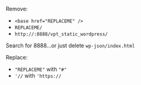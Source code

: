 Remove:
- `<base href="REPLACEME" />`
- `REPLACEME/`
- `http://:8888/vpt_static_wordpress/`

Search for 8888...or just delete `wp-json/index.html`

Replace:
- `"REPLACEME"` with `"#"`
- `'//` with `'https://`
